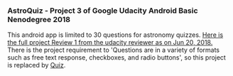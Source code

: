 ### AstroQuiz - Project 3 of Google Udacity Android Basic Nenodegree 2018
This android app is limited to 30 questions for astronomy quizzes. [Here is the full project Review 1 from the udacity reviewer as on Jun 20, 2018.](https://review.udacity.com/#!/reviews/1293431/shared)
There is the project requirement to 'Questions are in a variety of formats such as free text response, checkboxes, and radio buttons', so this project is replaced by [Quiz](https://github.com/exospecies/quiz-p3guabnd18).
